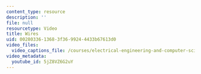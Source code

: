 ```yaml
---
content_type: resource
description: ''
file: null
resourcetype: Video
title: Wires
uid: 00280336-1368-3f36-9924-4433b67613d0
video_files:
  video_captions_file: /courses/electrical-engineering-and-computer-science/6-004-computation-structures-spring-2017/c20/c20s2/c20s2v2/wires-9-43-/5jZ8VZ6G2uY.vtt
video_metadata:
  youtube_id: 5jZ8VZ6G2uY
---
```

